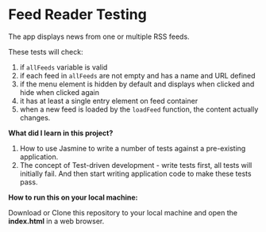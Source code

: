# Feed Reader Testing 

The app displays news from one or multiple RSS feeds.

These tests will check:

1. if `allFeeds` variable is valid
2. if each feed in `allFeeds` are not empty and has a name and URL defined
3. if the menu element is hidden by default and displays when clicked and hide when clicked again
4. it has at least a single entry element on feed container
5. when a new feed is loaded by the `loadFeed` function, the content actually changes.


**What did I learn in this project?**

1. How to use Jasmine to write a number of tests against a pre-existing application. 
2. The concept of Test-driven development - write tests first, all tests will initially fail. And then start writing application code to make these tests pass.

**How to run this on your local machine:** 

Download or Clone this repository to your local machine and open the **index.html** in a web browser.
